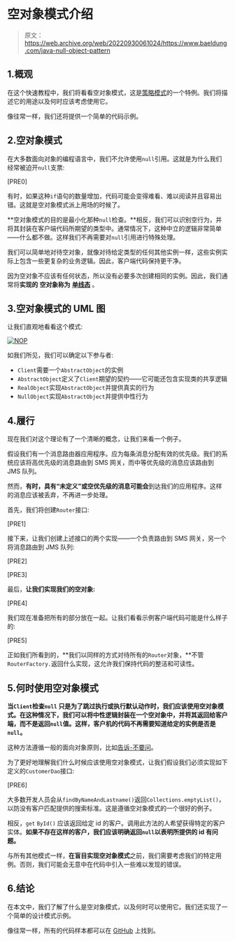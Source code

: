 # 空对象模式介绍

> 原文：<https://web.archive.org/web/20220930061024/https://www.baeldung.com/java-null-object-pattern>

## 1.概观

在这个快速教程中，我们将看看空对象模式，这是[策略模式](/web/20221208203735/https://www.baeldung.com/java-strategy-pattern)的一个特例。我们将描述它的用途以及何时应该考虑使用它。

像往常一样，我们还将提供一个简单的代码示例。

## 2.空对象模式

在大多数面向对象的编程语言中，我们不允许使用`null`引用。这就是为什么我们经常被迫开`null`支票:

[PRE0]

有时，如果这种`if`语句的数量增加，代码可能会变得难看、难以阅读并且容易出错。这就是空对象模式派上用场的时候了。

**空对象模式的目的是最小化那种`null`检查。**相反，我们可以识别空行为，并将其封装在客户端代码所期望的类型中。通常情况下，这种中立的逻辑非常简单——什么都不做。这样我们不再需要对`null`引用进行特殊处理。

我们可以简单地对待空对象，就像对待给定类型的任何其他实例一样，这些实例实际上包含一些更复杂的业务逻辑。因此，客户端代码保持更干净。

因为空对象不应该有任何状态，所以没有必要多次创建相同的实例。因此，我们通常将**实现的** **空对象称为** [**单线态**](/web/20221208203735/https://www.baeldung.com/java-singleton) 。

## 3.空对象模式的 UML 图

让我们直观地看看这个模式:

[![NOP](img/c53bac6d3958a1839b21d68a5878c5b8.png)](/web/20221208203735/https://www.baeldung.com/wp-content/uploads/2019/03/NOP.jpg)

如我们所见，我们可以确定以下参与者:

*   `Client`需要一个`AbstractObject`的实例
*   `AbstractObject`定义了`Client`期望的契约——它可能还包含实现类的共享逻辑
*   `RealObject`实现`AbstractObject`并提供真实的行为
*   `NullObject`实现`AbstractObject`并提供中性行为

## 4.履行

现在我们对这个理论有了一个清晰的概念，让我们来看一个例子。

假设我们有一个消息路由器应用程序。应为每条消息分配有效的优先级。我们的系统应该将高优先级的消息路由到 SMS 网关，而中等优先级的消息应该路由到 JMS 队列。

然而，**有时，具有“未定义”或空优先级的消息可能会**到达我们的应用程序。这样的消息应该被丢弃，不再进一步处理。

首先，我们将创建`Router`接口:

[PRE1]

接下来，让我们创建上述接口的两个实现——一个负责路由到 SMS 网关，另一个将消息路由到 JMS 队列:

[PRE2]

[PRE3]

最后，**让我们实现我们的空对象:**

[PRE4]

我们现在准备把所有的部分放在一起。让我们看看示例客户端代码可能是什么样子的:

[PRE5]

正如我们所看到的，**我们以同样的方式对待所有的`Router`对象，**不管`RouterFactory.`返回什么实现，这允许我们保持代码的整洁和可读性。

## 5.何时使用空对象模式

**当`Client`检查`null` 只是为了跳过执行或执行默认动作时，我们应该使用空对象模式。在这种情况下，我们可以将中性逻辑封装在一个空对象中，并将其返回给客户端，而不是返回`null`值。这样，客户机的代码不再需要知道给定的实例是否是`null`。**

这种方法遵循一般的面向对象原则，比如[告诉-不要问](https://web.archive.org/web/20221208203735/https://martinfowler.com/bliki/TellDontAsk.html)。

为了更好地理解我们什么时候应该使用空对象模式，让我们假设我们必须实现如下定义的`CustomerDao`接口:

[PRE6]

大多数开发人员会从`findByNameAndLastname()`返回`Collections.emptyList()`，以防没有客户匹配提供的搜索标准。这是遵循空对象模式的一个很好的例子。

相反，`get` `ById()` 应该返回给定 id 的客户。调用此方法的人希望获得特定的客户实体。**如果不存在这样的客户，我们应该明确返回`null`以表明所提供的 id 有问题。**

与所有其他模式一样，**在盲目实现空对象模式**之前，我们需要考虑我们的特定用例。否则，我们可能会无意中在代码中引入一些难以发现的错误。

## 6.结论

在本文中，我们了解了什么是空对象模式，以及何时可以使用它。我们还实现了一个简单的设计模式示例。

像往常一样，所有的代码样本都可以在 [GitHub](https://web.archive.org/web/20221208203735/https://github.com/eugenp/tutorials/tree/master/patterns-modules/design-patterns-behavioral) 上找到。